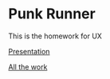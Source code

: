 # Punk Runner

This is the homework for UX

[Presentation](https://readymag.com/1081722)

[All the work](https://bit.ly/punkrunner_links)
